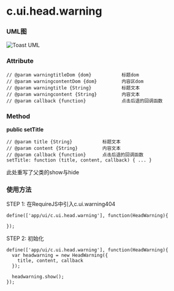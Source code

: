 # c.ui.head.warning

### UML图
![Toast UML](http://git.dev.sh.ctripcorp.com/shbzhang/ctrip-h5-front-library-refactory/raw/H5V2.2S6/doc/img/c.ui.head.warning.png)

### Attribute

    // @param warningtitleDom {dom}           标题dom
    // @param warningcontentDom {dom}         内容区dom
    // @param warningtitle {String}           标题文本
    // @param warningcontent {String}         内容文本
    // @param callback {function}             点击后退的回调函数

### Method

**public setTitle**

    // @param title {String}           标题文本
    // @param content {String}         内容文本
    // @param callback {function}      点击后退的回调函数
    setTitle: function (title, content, callback) { ... }

此处重写了父类的show与hide


### 使用方法

STEP 1: 在RequireJS中引入c.ui.warning404

    define(['app/ui/c.ui.head.warning'], function(HeadWarning){

    });

STEP 2: 初始化

    define(['app/ui/c.ui.head.warning'], function(HeadWarning){
      var headwarning = new HeadWarning({
        title, content, callback
      });

      headwarning.show();
    });

